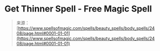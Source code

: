 <!--yml
category: 未分类
date: 2024-06-12 18:36:04
-->

# Get Thinner Spell - Free Magic Spell

> 来源：[https://www.spellsofmagic.com/spells/beauty_spells/body_spells/2408/page.html#0001-01-01](https://www.spellsofmagic.com/spells/beauty_spells/body_spells/2408/page.html#0001-01-01)